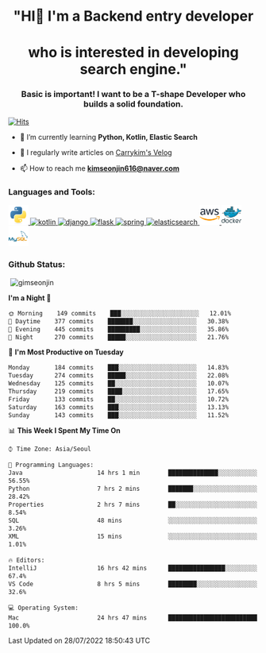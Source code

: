 <h1 align="center">"HI👋 I'm a Backend entry developer </h1>
<h1 align="center"> who is interested in developing search engine."</h1>
<h3 align="center">Basic is important! I want to be a T-shape Developer who builds a solid foundation.</h3>

[![Hits](https://hits.seeyoufarm.com/api/count/incr/badge.svg?url=https%3A%2F%2Fgithub.com%2Fgimseonjin&count_bg=%2318BFE5&title_bg=%23555555&icon=ko-fi.svg&icon_color=%23E7E7E7&title=hits&edge_flat=false)](https://hits.seeyoufarm.com)

- 🌱 I’m currently learning **Python, Kotlin, Elastic Search**

- 📝 I regularly write articles on [Carrykim's Velog](https://velog.io/@carrykim)

- 📫 How to reach me **kimseonjin616@naver.com**


<h3 align="left">Languages and Tools:</h3>
<p align="left"> 
 <a href="https://www.python.org" target="_blank" rel="noreferrer"> 
  <img src="https://raw.githubusercontent.com/devicons/devicon/master/icons/python/python-original.svg" alt="python" width="8%" height="8%"/> 
 </a> <a href="https://kotlinlang.org" target="_blank" rel="noreferrer"> <img src="https://www.vectorlogo.zone/logos/kotlinlang/kotlinlang-icon.svg" alt="kotlin" width="8%" height="8%"/> </a>   <a href="https://www.djangoproject.com/" target="_blank" rel="noreferrer"> <img src="https://cdn.worldvectorlogo.com/logos/django.svg" alt="django" width="6%" height="5%"/> </a>
 <a href="https://flask.palletsprojects.com/" target="_blank" rel="noreferrer"> <img src="https://www.vectorlogo.zone/logos/pocoo_flask/pocoo_flask-icon.svg" alt="flask" width="8%" height="8%"/> </a> <a href="https://spring.io/" target="_blank" rel="noreferrer"> <img src="https://www.vectorlogo.zone/logos/springio/springio-icon.svg" alt="spring" width="8%" height="8%"/> </a> <a href="https://www.elastic.co" target="_blank" rel="noreferrer"> <img src="https://www.vectorlogo.zone/logos/elastic/elastic-icon.svg" alt="elasticsearch" width="8%" height="8%"/> </a> <a href="https://aws.amazon.com" target="_blank" rel="noreferrer"> <img src="https://raw.githubusercontent.com/devicons/devicon/master/icons/amazonwebservices/amazonwebservices-original-wordmark.svg" alt="aws" width="8%" height="8%"/> </a> <a href="https://www.docker.com/" target="_blank" rel="noreferrer"> <img src="https://raw.githubusercontent.com/devicons/devicon/master/icons/docker/docker-original-wordmark.svg" alt="docker" width="8%" height="8%"/> </a>   
<a href="https://www.mysql.com/" target="_blank" rel="noreferrer"><img src="https://raw.githubusercontent.com/devicons/devicon/master/icons/mysql/mysql-original-wordmark.svg" alt="mysql" width="8%" height="8%"/> </a> </p>


<h3 align="left">Github Status:</h3>
<p align="left">
 <p>&nbsp;<img align="center" src="https://github-readme-stats.vercel.app/api?username=gimseonjin&show_icons=true&locale=en" alt="gimseonjin" /></p>
</p>


<!--START_SECTION:waka-->
**I'm a Night 🦉** 

```text
🌞 Morning    149 commits    ███░░░░░░░░░░░░░░░░░░░░░░   12.01% 
🌆 Daytime    377 commits    ███████░░░░░░░░░░░░░░░░░░   30.38% 
🌃 Evening    445 commits    █████████░░░░░░░░░░░░░░░░   35.86% 
🌙 Night      270 commits    █████░░░░░░░░░░░░░░░░░░░░   21.76%

```
📅 **I'm Most Productive on Tuesday** 

```text
Monday       184 commits    ███░░░░░░░░░░░░░░░░░░░░░░   14.83% 
Tuesday      274 commits    █████░░░░░░░░░░░░░░░░░░░░   22.08% 
Wednesday    125 commits    ██░░░░░░░░░░░░░░░░░░░░░░░   10.07% 
Thursday     219 commits    ████░░░░░░░░░░░░░░░░░░░░░   17.65% 
Friday       133 commits    ██░░░░░░░░░░░░░░░░░░░░░░░   10.72% 
Saturday     163 commits    ███░░░░░░░░░░░░░░░░░░░░░░   13.13% 
Sunday       143 commits    ███░░░░░░░░░░░░░░░░░░░░░░   11.52%

```


📊 **This Week I Spent My Time On** 

```text
⌚︎ Time Zone: Asia/Seoul

💬 Programming Languages: 
Java                     14 hrs 1 min        ██████████████░░░░░░░░░░░   56.55% 
Python                   7 hrs 2 mins        ███████░░░░░░░░░░░░░░░░░░   28.42% 
Properties               2 hrs 7 mins        ██░░░░░░░░░░░░░░░░░░░░░░░   8.54% 
SQL                      48 mins             ░░░░░░░░░░░░░░░░░░░░░░░░░   3.26% 
XML                      15 mins             ░░░░░░░░░░░░░░░░░░░░░░░░░   1.01%

🔥 Editors: 
IntelliJ                 16 hrs 42 mins      ████████████████░░░░░░░░░   67.4% 
VS Code                  8 hrs 5 mins        ████████░░░░░░░░░░░░░░░░░   32.6%

💻 Operating System: 
Mac                      24 hrs 47 mins      █████████████████████████   100.0%

```


 Last Updated on 28/07/2022 18:50:43 UTC
<!--END_SECTION:waka-->
